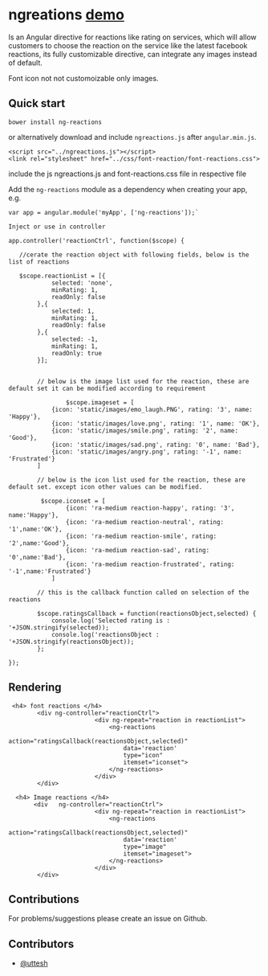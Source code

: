 # ngreations <a href="http://uttesh.github.io/ngreactions/">demo</a>

Is an Angular directive for reactions like rating on services, which will allow customers to choose the reaction on the service like the latest facebook reactions, its fully customizable directive, can integrate any images instead of default.

Font icon not not customoizable only images.

## Quick start

```
bower install ng-reactions
```
or alternatively download and include `ngreactions.js` after `angular.min.js`.


```
<script src="../ngreactions.js"></script>
<link rel="stylesheet" href="../css/font-reaction/font-reactions.css">
```

include the js ngreactions.js and font-reactions.css file in respective file


Add the `ng-reactions` module as a dependency when creating your app, e.g.
```
var app = angular.module('myApp', ['ng-reactions']);`

Inject or use in controller

app.controller('reactionCtrl', function($scope) {
   
   //cerate the reaction object with following fields, below is the list of reactions
   
   $scope.reactionList = [{
            selected: 'none',
            minRating: 1,
            readOnly: false
        },{
            selected: 1,
            minRating: 1,
            readOnly: false
        },{
            selected: -1,
            minRating: 1,
            readOnly: true
        }];
		
		
		// below is the image list used for the reaction, these are default set it can be modified according to requirement
		
		        $scope.imageset = [
            {icon: 'static/images/emo_laugh.PNG', rating: '3', name: 'Happy'},
            {icon: 'static/images/love.png', rating: '1', name: 'OK'},
            {icon: 'static/images/smile.png', rating: '2', name: 'Good'},
            {icon: 'static/images/sad.png', rating: '0', name: 'Bad'},
            {icon: 'static/images/angry.png', rating: '-1', name: 'Frustrated'}
        ]
		
		// below is the icon list used for the reaction, these are default set. except icon other values can be modified.
		
		 $scope.iconset = [
                {icon: 'ra-medium reaction-happy', rating: '3', name:'Happy'},
                {icon: 'ra-medium reaction-neutral', rating: '1',name:'OK'},
                {icon: 'ra-medium reaction-smile', rating: '2',name:'Good'},
                {icon: 'ra-medium reaction-sad', rating: '0',name:'Bad'},
                {icon: 'ra-medium reaction-frustrated', rating: '-1',name:'Frustrated'}
            ]
			
		// this is the callback function called on selection of the reactions
		
		$scope.ratingsCallback = function(reactionsObject,selected) {
            console.log('Selected rating is : '+JSON.stringify(selected));
            console.log('reactionsObject : '+JSON.stringify(reactionsObject));
        };
    
}); 
```

## Rendering


```
 <h4> font reactions </h4>
        <div ng-controller="reactionCtrl">
                        <div ng-repeat="reaction in reactionList">
                            <ng-reactions 
                                action="ratingsCallback(reactionsObject,selected)" 
                                data='reaction' 
                                type="icon" 
                                itemset="iconset">
                            </ng-reactions>
                        </div>
        </div>
		
  <h4> Image reactions </h4>
	   <div   ng-controller="reactionCtrl">
						<div ng-repeat="reaction in reactionList">
							<ng-reactions 
								action="ratingsCallback(reactionsObject,selected)" 
								data='reaction' 
								type="image"  
								itemset="imageset">
							</ng-reactions>
						</div>
		</div>
```


## Contributions

For problems/suggestions please create an issue on Github.

## Contributors

* [@uttesh](https://twitter.com/uttesh)


